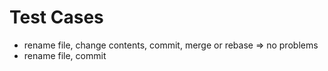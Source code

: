 # Test Cases

- rename file, change contents, commit, merge or rebase
    => no problems
- rename file, commit
